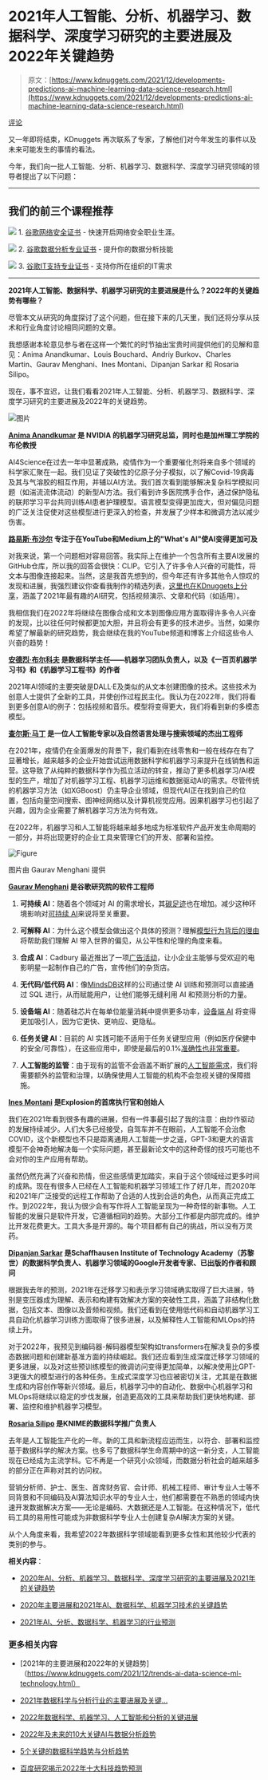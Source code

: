 # 2021年人工智能、分析、机器学习、数据科学、深度学习研究的主要进展及2022年关键趋势

> 原文：[https://www.kdnuggets.com/2021/12/developments-predictions-ai-machine-learning-data-science-research.html](https://www.kdnuggets.com/2021/12/developments-predictions-ai-machine-learning-data-science-research.html)

[评论](#comments)

又一年即将结束，KDnuggets 再次联系了专家，了解他们对今年发生的事件以及未来可能发生的事情的看法。

今年，我们向一批人工智能、分析、机器学习、数据科学、深度学习研究领域的领导者提出了以下问题：

* * *

## 我们的前三个课程推荐

![](../Images/0244c01ba9267c002ef39d4907e0b8fb.png) 1\. [谷歌网络安全证书](https://www.kdnuggets.com/google-cybersecurity) - 快速开启网络安全职业生涯。

![](../Images/e225c49c3c91745821c8c0368bf04711.png) 2\. [谷歌数据分析专业证书](https://www.kdnuggets.com/google-data-analytics) - 提升你的数据分析技能

![](../Images/0244c01ba9267c002ef39d4907e0b8fb.png) 3\. [谷歌IT支持专业证书](https://www.kdnuggets.com/google-itsupport) - 支持你所在组织的IT需求

* * *

**2021年人工智能、数据科学、机器学习研究的主要进展是什么？2022年的关键趋势有哪些？**

尽管本文从研究的角度探讨了这个问题，但在接下来的几天里，我们还将分享从技术和行业角度讨论相同问题的文章。

我想感谢本轮意见参与者在这样一个繁忙的时节抽出宝贵时间提供他们的见解和意见：Anima Anandkumar、Louis Bouchard、Andriy Burkov、Charles Martin、Gaurav Menghani、Ines Montani、Dipanjan Sarkar 和 Rosaria Silipo。

现在，事不宜迟，让我们看看2021年人工智能、分析、机器学习、数据科学、深度学习研究的主要进展及2022年的关键趋势。

![图片](../Images/88431634ed3ef7265205b1dcf924c9dd.png)

**[Anima Anandkumar](https://www.linkedin.com/in/anima-anandkumar/) 是 NVIDIA 的机器学习研究总监，同时也是加州理工学院的布伦教授**

AI4Science在过去一年中显著成熟，疫情作为一个重要催化剂将来自多个领域的科学家汇聚在一起。我们见证了突破性的亿原子分子模拟，以了解Covid-19病毒及其与气溶胶的相互作用，并辅以AI方法。我们首次看到能够解决复杂科学模拟问题（如湍流流体流动）的新型AI方法。我们看到许多医院携手合作，通过保护隐私的联邦学习平台共同训练AI患者护理模型。语言模型变得更加庞大，但对偏见问题的广泛关注促使对这些模型进行更深入的检查，并发展了少样本和微调方法以减少伤害。

**[路易斯·布沙尔](https://www.linkedin.com/in/whats-ai/) 专注于在YouTube和Medium上的"What's AI"使AI变得更加可及**

对我来说，第一个问题相对容易回答。我实际上在维护一个包含所有主要AI发展的GitHub仓库，所以我的回答会很快：CLIP。它引入了许多令人兴奋的可能性，将文本与图像连接起来。当然，这是我首先想到的，但今年还有许多其他令人惊叹的发现和进展，我强烈建议你查看我制作的精选列表，[这里也在KDnuggets上分享](/2021/12/2021-year-review-amazing-ai-papers.html)，涵盖了2021年最有趣的AI研究，包括视频演示、文章和代码（如适用）。

我相信我们在2022年将继续在图像合成和文本到图像应用方面取得许多令人兴奋的发现，比以往任何时候都更加大胆，并且将会有更多的技术进步。当然，如果你希望了解最新的研究趋势，我会继续在我的YouTube频道和博客上介绍这些令人兴奋的趋势！

**[安德烈·布尔科夫](https://www.linkedin.com/in/andriyburkov/) 是数据科学主任——机器学习团队负责人，以及《一百页机器学习书》和《机器学习工程书》的作者**

2021年AI领域的主要突破是DALL·E及类似的从文本创建图像的技术。这些技术为创意人士提供了全新的工具，并使创作过程民主化。我认为在2022年，我们将看到更多创意AI的例子：包括视频和音乐。模型将变得更大，我们将看到新的多模态模型。

**[查尔斯·马丁](https://www.linkedin.com/in/charlesmartin14/) 是一位人工智能专家以及自然语言处理与搜索领域的杰出工程师**

在2021年，疫情仍在全面爆发的背景下，我们看到在线零售和一般在线存在有了显著增长，越来越多的企业开始尝试运用数据科学和机器学习来提升在线销售和运营。这导致了从纯粹的数据科学作为孤立活动的转变，推动了更多机器学习/AI模型的生产，增加了对机器学习工程、机器学习运维和数据驱动AI的需求。尽管传统的机器学习方法（如XGBoost）仍主导企业领域，但现代AI正在找到自己的位置，包括向量空间搜索、图神经网络以及计算机视觉应用。因果机器学习也引起了兴趣，因为企业需要了解机器学习方法为何有效。

在2022年，机器学习和人工智能将越来越多地成为标准软件产品开发生命周期的一部分，并将出现更好的企业工具来管理它们的开发、部署和监控。

![Figure](../Images/9fb68f6b4ffaafdeb237078b5dbc4f2c.png)

图片由 Gaurav Menghani 提供

**[Gaurav Menghani](https://www.linkedin.com/in/gauravmenghani/) 是谷歌研究院的软件工程师**

1.  **可持续 AI**：随着各个领域对 AI 的需求增长，其[碳足迹](https://www.forbes.com/sites/robtoews/2020/06/17/deep-learnings-climate-change-problem/?sh=1b9f27ba6b43)也在增加。减少这种环境影响对[可持续 AI](https://fortune.com/2021/04/21/ai-carbon-footprint-reduce-environmental-impact-of-tech-google-research-study/)来说将至关重要。

1.  **可解释 AI**：为什么这个模型会做出这个具体的预测？理解[模型行为背后的理由](https://www.ibm.com/watson/explainable-ai)将帮助我们理解 AI 带入世界的偏见，从公平性和伦理的角度来看。

1.  **合成 AI**：Cadbury 最近推出了一项[广告活动](https://zeenews.india.com/people/shah-rukh-khans-latest-cadbury-ad-wins-internet-huma-qureshi-calls-it-beautiful-2405179.html)，让小企业主能够与受欢迎的电影明星一起制作自己的广告，宣传他们的杂货店。

1.  **无代码/低代码 AI**：像[MindsDB](https://github.com/mindsdb/mindsdb)这样的公司通过使 AI 训练和预测可以直接通过 SQL 进行，从而赋能用户，让他们能够无缝利用 AI 和预测分析的力量。

1.  **设备端 AI**：随着硅芯片在每单位能量消耗中提供更多功率，[设备端 AI](https://venturebeat.com/2019/03/21/the-rise-of-on-device-ai-and-why-its-so-important-vb-live/) 将变得更加吸引人，因为它更快、更响应、更隐私。

1.  **任务关键 AI**：目前的 AI 实践可能不适用于任务关键型应用（例如医疗保健中的安全/可靠性），在这些应用中，即使是最后的0.1%[准确性也非常重要](https://www.electronicsforu.com/technology-trends/tech-focus/ai-mission-critical-applications)。

1.  **人工智能的监管**：由于现有的监管不会涵盖不断扩展的[人工智能需求](https://en.wikipedia.org/wiki/Regulation_of_artificial_intelligence)，我们将需要额外的监管和治理，以确保使用人工智能的机构不会忽视关键的保障措施。

**[Ines Montani](https://www.linkedin.com/in/inesmontani/) 是Explosion的首席执行官和创始人**

我们在2021年看到很多有趣的进展，但有一件事最引起了我的注意：由炒作驱动的发展持续减少。人们大多已经接受，自驾车并不在眼前，人工智能不会治愈COVID，这个新模型也不只是距离通用人工智能一步之遥，GPT-3和更大的语言模型不会神奇地解决每一个实际问题，甚至最新论文中的这种奇怪的技巧可能也不会对你的生产应用有帮助。

虽然仍然充满了兴奋和热情，但这些感情更加踏实，来自于这个领域经过更多时间的成熟。现在有很多人已经在人工智能和机器学习领域工作了好几年，而2020年和2021年广泛接受的远程工作帮助了合适的人找到合适的角色，从而真正完成工作。到2022年，我认为很少会有写作将人工智能呈现为一种奇怪的新事物。人工智能的发展只是软件开发，它遵循相同的趋势。大部分工作都是内部完成的。维护比开发花费更大。工具大多是开源的。每个项目都有自己的挑战，所以没有万灵药。

**[Dipanjan Sarkar](https://www.linkedin.com/in/dipanzan/) 是Schaffhausen Institute of Technology Academy（苏黎世）的数据科学负责人、机器学习领域的Google开发者专家、已出版的作者和顾问**

根据我去年的预测，2021年在迁移学习和表示学习领域确实取得了巨大进展，特别是变压器成为理解、表示和构建有效解决方案的突破性工具，涵盖了非结构化数据，包括文本、图像以及音频和视频。我们还看到在使用低代码和自动机器学习工具自动化机器学习训练方面取得了很多进展，以及解释性人工智能和MLOps的持续上升。

对于2022年，我预见到编码器-解码器模型架构如transformers在解决复杂的多模态数据问题和创建新基准方面的持续崛起。我们还应看到生成深度迁移学习领域的更多进展，以及对这些预训练模型的微调访问变得更加简单，以解决使用比GPT-3更强大的模型进行的各种任务。生成式深度学习也应被密切关注，尤其是在数据生成和内容创作等新兴领域。最后，机器学习中的自动化、数据中心机器学习和MLOps将继续以稳定的步伐发展，创造更高效的工具来帮助我们更快地构建、部署、监控和维护机器学习模型。

**[Rosaria Silipo](https://www.linkedin.com/in/rosaria/?originalSubdomain=ch) 是KNIME的数据科学推广负责人**

去年是人工智能生产化的一年。新的工具和新流程应运而生，以符合、部署和监控基于数据科学的解决方案。也多亏了数据科学生命周期中的这一新分支，人工智能现在已经成为主流学科。它不再是一个研究小众领域，而数据分析社会的越来越多的部分正在声称对其的访问权。

营销分析师、护士、医生、首席财务官、会计师、机械工程师、审计专业人士等不同背景和不同编码及AI算法知识水平的专业人士，他们都需要在不熟悉的领域内快速开发数据解决方案——无论是编码、大数据还是人工智能。在这种情况下，低代码工具的易用性可能成为非数据科学专业人士创建复杂AI解决方案的关键。

从个人角度来看，我希望2022年数据科学领域能看到更多女性和其他较少代表的类别的参与。

**相关内容**：

+   [2020年AI、分析、机器学习、数据科学、深度学习研究的主要进展及2021年的关键趋势](/2020/12/predictions-ai-machine-learning-data-science-research.html)

+   [2020年主要进展和2021年AI、数据科学、机器学习技术的关键趋势](/2020/12/developments-trends-ai-data-science-machine-learning-technology.html)

+   [2021年AI、分析、数据科学、机器学习的行业预测](/2020/12/industry-2021-predictions-ai-data-science-machine-learning.html)

### 更多相关内容

+   [2021年的主要进展和2022年的关键趋势]（https://www.kdnuggets.com/2021/12/trends-ai-data-science-ml-technology.html）

+   [2021年数据科学与分析行业的主要进展及关键…](https://www.kdnuggets.com/2021/12/developments-predictions-data-science-analytics-industry.html)

+   [2022年数据科学、机器学习、人工智能和分析的关键进展](https://www.kdnuggets.com/2022/12/key-data-science-machine-learning-ai-analytics-developments-2022.html)

+   [2022年及未来的10大关键AI与数据分析趋势](https://www.kdnuggets.com/2021/12/10-key-ai-trends-for-2022.html)

+   [5个关键的数据科学趋势与分析趋势](https://www.kdnuggets.com/2022/08/5-key-data-science-trends-analytics-trends.html)

+   [百度研究揭示2022年十大科技趋势预测](https://www.kdnuggets.com/2022/02/baidu-research-unveils-top-10-tech-trends-forecast-2022.html)
